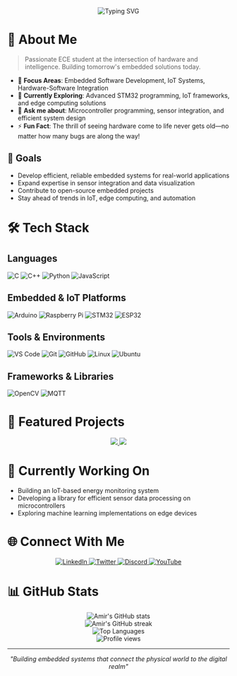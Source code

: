 <!-- Banner Section -->
<div align="center">
  <img src="https://readme-typing-svg.herokuapp.com?font=Fira+Code&weight=600&size=30&pause=1000&color=36BCF7&center=true&vCenter=true&random=false&width=600&height=70&lines=Hey+there!+I'm+Amir+Philip;Embedded+Systems+Developer;IoT+Enthusiast;Problem+Solver" alt="Typing SVG" />
</div>

<!-- About Me Section -->
# 💫 About Me

> Passionate ECE student at the intersection of hardware and intelligence. Building tomorrow's embedded solutions today.

- 🔭 **Focus Areas**: Embedded Software Development, IoT Systems, Hardware-Software Integration
- 🌱 **Currently Exploring**: Advanced STM32 programming, IoT frameworks, and edge computing solutions
- 💬 **Ask me about**: Microcontroller programming, sensor integration, and efficient system design
- ⚡ **Fun Fact**: The thrill of seeing hardware come to life never gets old—no matter how many bugs are along the way!

## 🎯 Goals
- Develop efficient, reliable embedded systems for real-world applications
- Expand expertise in sensor integration and data visualization
- Contribute to open-source embedded projects
- Stay ahead of trends in IoT, edge computing, and automation

<!-- Tech Stack Section -->
# 🛠️ Tech Stack

## Languages
<p align="left">
  <img src="https://img.shields.io/badge/C-00599C?style=for-the-badge&logo=c&logoColor=white" alt="C" />
  <img src="https://img.shields.io/badge/C%2B%2B-00599C?style=for-the-badge&logo=c%2B%2B&logoColor=white" alt="C++" />
  <img src="https://img.shields.io/badge/Python-3776AB?style=for-the-badge&logo=python&logoColor=white" alt="Python" />
  <img src="https://img.shields.io/badge/JavaScript-F7DF1E?style=for-the-badge&logo=javascript&logoColor=black" alt="JavaScript" />
</p>

## Embedded & IoT Platforms
<p align="left">
  <img src="https://img.shields.io/badge/Arduino-00979D?style=for-the-badge&logo=Arduino&logoColor=white" alt="Arduino" />
  <img src="https://img.shields.io/badge/Raspberry%20Pi-A22846?style=for-the-badge&logo=Raspberry%20Pi&logoColor=white" alt="Raspberry Pi" />
  <img src="https://img.shields.io/badge/STM32-03234B?style=for-the-badge&logo=stmicroelectronics&logoColor=white" alt="STM32" />
  <img src="https://img.shields.io/badge/ESP32-E7352C?style=for-the-badge&logo=espressif&logoColor=white" alt="ESP32" />
</p>

## Tools & Environments
<p align="left">
  <img src="https://img.shields.io/badge/VS%20Code-0078D4?style=for-the-badge&logo=visual%20studio%20code&logoColor=white" alt="VS Code" />
  <img src="https://img.shields.io/badge/GIT-E44C30?style=for-the-badge&logo=git&logoColor=white" alt="Git" />
  <img src="https://img.shields.io/badge/GitHub-100000?style=for-the-badge&logo=github&logoColor=white" alt="GitHub" />
  <img src="https://img.shields.io/badge/Linux-FCC624?style=for-the-badge&logo=linux&logoColor=black" alt="Linux" />
  <img src="https://img.shields.io/badge/Ubuntu-E95420?style=for-the-badge&logo=ubuntu&logoColor=white" alt="Ubuntu" />
</p>

## Frameworks & Libraries
<p align="left">
  <img src="https://img.shields.io/badge/OpenCV-5C3EE8?style=for-the-badge&logo=opencv&logoColor=white" alt="OpenCV" />
  <img src="https://img.shields.io/badge/MQTT-3C5280?style=for-the-badge&logo=eclipse-mosquitto&logoColor=white" alt="MQTT" />
</p>

<!-- Featured Projects Section -->
# 🚀 Featured Projects

<div align="center">
  <a href="https://github.com/yourrepo/project1">
    <img src="https://github-readme-stats.vercel.app/api/pin/?username=amirphiladam2&repo=project1&theme=tokyonight" />
  </a>
  <a href="https://github.com/yourrepo/project2">
    <img src="https://github-readme-stats.vercel.app/api/pin/?username=amirphiladam2&repo=project2&theme=tokyonight" />
  </a>
</div>

<!-- Current Focus -->
# 📌 Currently Working On
- Building an IoT-based energy monitoring system
- Developing a library for efficient sensor data processing on microcontrollers
- Exploring machine learning implementations on edge devices

<!-- Connect Section -->
# 🌐 Connect With Me
<p align="center">
  <a href="https://www.linkedin.com/in/amir-philip-29872524b/">
    <img src="https://img.shields.io/badge/LinkedIn-0077B5?style=for-the-badge&logo=linkedin&logoColor=white" alt="LinkedIn" />
  </a>
  <a href="https://x.com/amirphiladam">
    <img src="https://img.shields.io/badge/Twitter-1DA1F2?style=for-the-badge&logo=twitter&logoColor=white" alt="Twitter" />
  </a>
  <a href="https://discord.com/channels/@amirphiladam">
    <img src="https://img.shields.io/badge/Discord-7289DA?style=for-the-badge&logo=discord&logoColor=white" alt="Discord" />
  </a>
  <a href="https://www.youtube.com/@tackleeng904">
    <img src="https://img.shields.io/badge/YouTube-FF0000?style=for-the-badge&logo=youtube&logoColor=white" alt="YouTube" />
  </a>
</p>

<!-- GitHub Stats Section -->
# 📊 GitHub Stats

<div align="center">
  <img src="https://github-readme-stats.vercel.app/api?username=amirphiladam2&show_icons=true&theme=tokyonight" alt="Amir's GitHub stats" />
</div>

<div align="center">
  <img src="https://github-readme-streak-stats.herokuapp.com/?user=amirphiladam2&theme=tokyonight" alt="Amir's GitHub streak" />
</div>

<div align="center">
  <img src="https://github-readme-stats.vercel.app/api/top-langs/?username=amirphiladam2&layout=compact&theme=tokyonight" alt="Top Languages" />
</div>

<!-- Profile Views -->
<div align="center">
  <img src="https://komarev.com/ghpvc/?username=amirphiladam2&color=blueviolet&style=flat-square" alt="Profile views" />
</div>

---

<div align="center">
  <i>"Building embedded systems that connect the physical world to the digital realm"</i>
</div>
